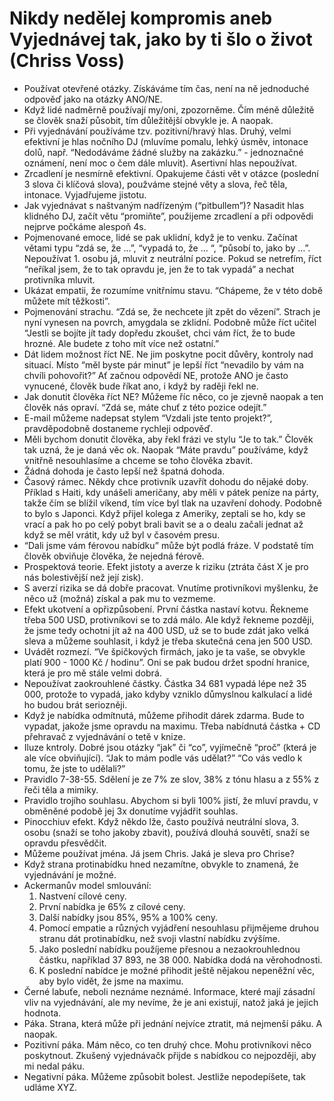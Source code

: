 # Nikdy nedělej kompromis aneb Vyjednávej tak, jako by ti šlo o život (Chriss Voss)
* Používat otevřené otázky. Získáváme tím čas, není na ně jednoduché odpověď jako na otázky ANO/NE. 
* Když lidé nadměrně používají my/oni, zpozorněme. Čím méně důležitě se člověk snaží působit, tím důležitější obvykle je. A naopak.
* Při vyjednávání používáme tzv. pozitivní/hravý hlas. Druhý, velmi efektivní je hlas nočního DJ (mluvíme pomalu, lehký úsměv, intonace dolů, např. “Nedodáváme žádné služby na zakázku.” - jednoznačné oznámení, není moc o čem dále mluvit). Asertivní hlas nepoužívat.
* Zrcadlení je nesmírně efektivní. Opakujeme části vět v otázce (poslední 3 slova či klíčová slova), použváme stejné věty a slova, řeč těla, intonace. Vyjadřujeme jistotu.
* Jak vyjednávat s naštvaným nadřízeným (“pitbullem”)? Nasadit hlas klidného DJ, začít větu “promiňte”, použijeme zrcadlení a při odpovědi nejprve počkáme alespoň 4s.
* Pojmenované emoce, lidé se pak uklidní, když je to venku. Začínat větami typu “zdá se, že …”, “vypadá to, že … “, “působí to, jako by …”. Nepoužívat 1. osobu já, mluvit z neutrální pozice. Pokud se netrefím, říct “neříkal jsem, že to tak opravdu je, jen že to tak vypadá” a nechat protivníka mluvit. 
* Ukázat empatii, že rozumíme vnitřnímu stavu. “Chápeme, že v této době můžete mít těžkosti”.
* Pojmenování strachu. “Zdá se, že nechcete jít zpět do vězení”. Strach je nyní vynesen na povrch, amygdala se zklidní. Podobně může říct učitel “Jestli se bojíte jít tady dopředu zkoušet, chci vám říct, že to bude hrozné. Ale budete z toho mít více než ostatní.”
* Dát lidem možnost říct NE. Ne jim poskytne pocit důvěry, kontroly nad situací. Místo “měl byste pár minut” je lepší říct “nevadilo by vám na chvíli pohovořit?” Ať začnou odpovědí NE, protože ANO je často vynucené, člověk bude říkat ano, i když by raději řekl ne.
* Jak donutit člověka říct NE? Můžeme říc něco, co je zjevně naopak a ten člověk nás opraví. “Zdá se, máte chuť z této pozice odejít.” 
* E-mail můžeme nadepsat stylem “Vzdali jste tento projekt?”, pravděpodobně dostaneme rychleji odpověď.
* Měli bychom donutit člověka, aby řekl frázi ve stylu “Je to tak.” Člověk tak uzná, že je daná věc ok. Naopak “Máte pravdu” používáme, když vnitřně nesouhlasíme a chceme se toho člověka zbavit.
* Žádná dohoda je často lepší než špatná dohoda.
* Časový rámec. Někdy chce protivník uzavřít dohodu do nějaké doby. Příklad s Haiti, kdy unášeli američany, aby měli v pátek peníze na párty, takže čím se blížil víkend, tím více byl tlak na uzavření dohody. Podobně to bylo s Japonci. Když přijel kolega z Ameriky, zeptali se ho, kdy se vrací a pak ho po celý pobyt brali bavit se a o dealu začali jednat až když se měl vrátit, kdy už byl v časovém presu.
* “Dali jsme vám férovou nabídku” může být podlá fráze. V podstatě tím člověk obviňuje člověka, že nejedná férově.
* Prospektová teorie. Efekt jistoty a averze k riziku (ztráta část X je pro nás bolestivější než její zisk).
* S averzí rizika se dá dobře pracovat. Vnutíme protivníkovi myšlenku, že něco už (možná) získal a pak mu to vezmeme. 
* Efekt ukotvení a opřizpůsobení. První částka nastaví kotvu. Řekneme třeba 500 USD, protivníkovi se to zdá málo. Ale když řekneme později, že jsme tedy ochotni jít až na 400 USD, už se to bude zdát jako velká sleva a můžeme souhlasit, i když je třeba skutečná cena jen 500 USD.
* Uvádět rozmezí. “Ve špičkových firmách, jako je ta vaše, se obvykle platí 900 - 1000 Kč / hodinu”. Oni se pak budou držet spodní hranice, která je pro mě stále velmi dobrá.
* Nepoužívat zaokrouhlené částky. Částka 34 681 vypadá lépe než 35 000, protože to vypadá, jako kdyby vzniklo důmyslnou kalkulací a lidé ho budou brát seriozněji.
* Když je nabídka odmítnutá, můžeme přihodit dárek zdarma. Bude to vypadat, jakože jsme opravdu na maximu. Třeba nabídnutá částka + CD přehravač z vyjednávání o tetě v knize.
* Iluze kntroly. Dobré jsou otázky “jak” či “co”, vyjímečně “proč” (která je ale více obviňující). “Jak to mám podle vás udělat?” “Co vás vedlo k tomu, že jste to udělali?”
* Pravidlo 7-38-55. Sdělení je ze 7% ze slov, 38% z tónu hlasu a z 55% z řeči těla a mimiky. 
* Pravidlo trojího souhlasu. Abychom si byli 100% jistí, že mluví pravdu, v obměněné podobě jej 3x donutíme vyjádřit souhlas.
* Pinocchiuv efekt. Když někdo lže, často používá neutrální slova, 3. osobu (snaží se toho jakoby zbavit), používá dlouhá souvětí, snaží se opravdu přesvědčit.
* Můžeme používat jména. Já jsem Chris. Jaká je sleva pro Chrise?
* Když strana protinabídku hned nezamítne, obvykle to znamená, že vyjednávání je možné.
* Ackermanův model smlouvání:
  1) Nastvení cílové ceny.
  2) První nabídka je 65% z cílové ceny.
  3) Další nabídky jsou  85%, 95% a 100% ceny.
  4) Pomocí empatie a různých vyjádření nesouhlasu přijmějeme druhou stranu dát protinabídku, než svoji vlastní nabídku zvýšíme.
  5) Jako poslední nabídku použíjeme přesnou a nezaokrouhlednou částku, například 37 893, ne 38 000. Nabídka dodá na věrohodnosti.
  6) K poslední nabídce je možné přihodit ještě nějakou nepeněžní věc, aby bylo vidět, že jsme na maximu.
* Černé labuťe, neboli neznáme neznámé. Informace, které mají zásadní vliv na vyjednávání, ale my nevíme, že je ani existují, natož jaká je jejich hodnota.
* Páka. Strana, která může při jednání nejvíce ztratit, má nejmenší páku. A naopak.
* Pozitivní páka. Mám něco, co ten druhý chce. Mohu protivníkovi něco poskytnout. Zkušený vyjednávačk přijde s nabídkou co nejpozději, aby mi nedal páku.
* Negativní páka. Můžeme způsobit bolest. Jestliže nepodepíšete, tak udláme XYZ.

